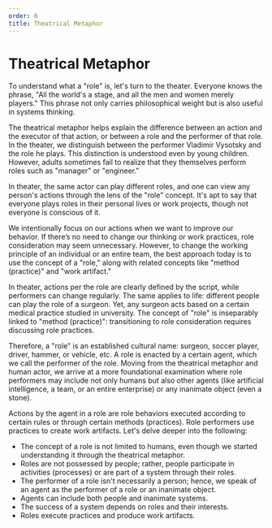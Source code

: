 ```yaml
---
order: 0
title: Theatrical Metaphor
---
```


# Theatrical Metaphor

To understand what a "role" is, let's turn to the theater. Everyone knows the phrase, "All the world's a stage, and all the men and women merely players." This phrase not only carries philosophical weight but is also useful in systems thinking.

The theatrical metaphor helps explain the difference between an action and the executor of that action, or between a role and the performer of that role. In the theater, we distinguish between the performer Vladimir Vysotsky and the role he plays. This distinction is understood even by young children. However, adults sometimes fail to realize that they themselves perform roles such as "manager" or "engineer."

In theater, the same actor can play different roles, and one can view any person's actions through the lens of the "role" concept. It's apt to say that everyone plays roles in their personal lives or work projects, though not everyone is conscious of it.

We intentionally focus on our actions when we want to improve our behavior. If there’s no need to change our thinking or work practices, role consideration may seem unnecessary. However, to change the working principle of an individual or an entire team, the best approach today is to use the concept of a "role," along with related concepts like "method (practice)" and "work artifact."

In theater, actions per the role are clearly defined by the script, while performers can change regularly. The same applies to life: different people can play the role of a surgeon. Yet, any surgeon acts based on a certain medical practice studied in university. The concept of "role" is inseparably linked to "method (practice)": transitioning to role consideration requires discussing role practices.

Therefore, a "role" is an established cultural name: surgeon, soccer player, driver, hammer, or vehicle, etc. A role is enacted by a certain agent, which we call the performer of the role. Moving from the theatrical metaphor and human actor, we arrive at a more foundational examination where role performers may include not only humans but also other agents (like artificial intelligence, a team, or an entire enterprise) or any inanimate object (even a stone).

Actions by the agent in a role are role behaviors executed according to certain rules or through certain methods (practices). Role performers use practices to create work artifacts. Let's delve deeper into the following:

* The concept of a role is not limited to humans, even though we started understanding it through the theatrical metaphor.
* Roles are not possessed by people; rather, people participate in activities (processes) or are part of a system through their roles.
* The performer of a role isn't necessarily a person; hence, we speak of an agent as the performer of a role or an inanimate object.
* Agents can include both people and inanimate systems.
* The success of a system depends on roles and their interests.
* Roles execute practices and produce work artifacts.